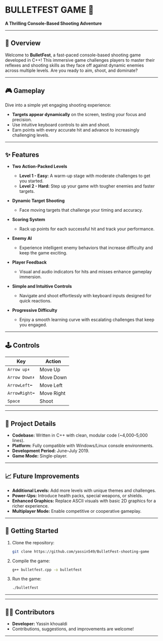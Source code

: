 
# BULLETFEST GAME 🎯  
**A Thrilling Console-Based Shooting Adventure**

---

## 🚀 Overview  
Welcome to **BulletFest**, a fast-paced console-based shooting game developed in C++! This immersive game challenges players to master their reflexes and shooting skills as they face off against dynamic enemies across multiple levels. Are you ready to aim, shoot, and dominate?

---

## 🎮 Gameplay  
Dive into a simple yet engaging shooting experience:  
- **Targets appear dynamically** on the screen, testing your focus and precision.  
- Use intuitive keyboard controls to aim and shoot.  
- Earn points with every accurate hit and advance to increasingly challenging levels.  

---

## ✨ Features  
- **Two Action-Packed Levels**  
   - **Level 1 - Easy:** A warm-up stage with moderate challenges to get you started.  
   - **Level 2 - Hard:** Step up your game with tougher enemies and faster targets.  

- **Dynamic Target Shooting**  
   - Face moving targets that challenge your timing and accuracy.  

- **Scoring System**  
   - Rack up points for each successful hit and track your performance.  

- **Enemy AI**  
   - Experience intelligent enemy behaviors that increase difficulty and keep the game exciting.  

- **Player Feedback**  
   - Visual and audio indicators for hits and misses enhance gameplay immersion.  

- **Simple and Intuitive Controls**  
   - Navigate and shoot effortlessly with keyboard inputs designed for quick reactions.

- **Progressive Difficulty**  
   - Enjoy a smooth learning curve with escalating challenges that keep you engaged.

---

## 🕹️ Controls  
| **Key**  | **Action**              |  
|----------|--------------------------|  
| `Arrow up⬆`      | Move Up                 |  
| `Arrow Down⬇`      | Move Down               |  
| `ArrowLeft⬅`      | Move Left               |  
| `ArrowRight➡`      | Move Right              |  
| `Space`  | Shoot                   |  

---

## 📂 Project Details  
- **Codebase:** Written in C++ with clean, modular code (~4,000–5,000 lines).  
- **Platform:** Fully compatible with Windows/Linux console environments.  
- **Development Period:** June–July 2019.  
- **Game Mode:** Single-player.  

---

## 📈 Future Improvements  
- **Additional Levels:** Add more levels with unique themes and challenges.  
- **Power-Ups:** Introduce health packs, special weapons, or shields.  
- **Enhanced Graphics:** Replace ASCII visuals with basic 2D graphics for a richer experience.  
- **Multiplayer Mode:** Enable competitive or cooperative gameplay.  

---

## 🌟 Getting Started  
1. Clone the repository:  
   ```bash  
   git clone https://github.com/yassin549/BulletFest-shooting-game 
   ```  
2. Compile the game:  
   ```bash  
   g++ bulletfest.cpp -o bulletfest  
   ```  
3. Run the game:  
   ```bash  
   ./bulletfest  
   ```  

---

---

## 🧑‍💻 Contributors  
- **Developer:**  Yassin khoualdi     
- Contributions, suggestions, and improvements are welcome!  
---